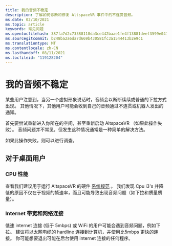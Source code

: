 ```yaml
---
title: 我的音频不稳定
description: 了解如何诊断和修复 AltspaceVR 事件中的不连贯音频。
ms.date: 02/10/2021
ms.topic: article
keywords: 常见问题
ms.openlocfilehash: 387fa7d2c73388118da3ce442baae1fe4f13881deef3599e04163ad2abf321f9
ms.sourcegitcommit: b248ba2a6da7d669b430581fc3a1544413b2e9c1
ms.translationtype: MT
ms.contentlocale: zh-CN
ms.lasthandoff: 08/11/2021
ms.locfileid: "119128204"
---
```

# <a name="my-audio-is-choppy"></a>我的音频不稳定

某些用户注意到，当另一个虚拟形象说话时，音频会以断断续续或普通的下拉方式出现。 其他情况下，其他用户可能会收到自己的音频通过不连贯或机器人发出的通知。

首先要尝试重新进入你所在的空间，甚至重新启动 AltspaceVR （如果此操作失败）。 音频问题并不常见，但发生这种情况通常是一种简单的解决方法。 

如果此操作失败，则可以进行调查。 

## <a name="for-desktop-users"></a>对于桌面用户

### <a name="cpu-performance"></a>CPU 性能

查看我们建议用于运行 AltspaceVR 的硬件 [系统规范](../getting-started/system-requirements.md) 。 我们发现 Cpu i3's 并降低的原因不仅在于视频的帧速率，而且可能导致出现音频问题（如下拉和质量质量）。

### <a name="internet-bandwidth-and-network-connection"></a>Internet 带宽和网络连接

低速 internet 连接 (低于 5mbps) 或 WiFi 的用户可能会遇到音频问题，例如下拉。 建议将以太网电缆的 hardline 连接到计算机，并使用比5mbps 更快的连接。 你可能想要退出可能在后台使用 internet 连接的任何程序。